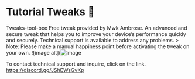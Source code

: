# Tutorial Tweaks 🚀
 Tweaks-tool-box
 Free tweak provided by Mwk Ambrose. An advanced and secure tweak that helps you to improve your device’s performance quickly and securely. Technical support is available to address any problems. > Note: Please make a manual happiness point before activating the tweak on your own.
![image alt](![image](https://github.com/user-attachments/assets/dff6b63e-fee1-4000-80e3-e5512ee2c1e0)

To contact technical support and inquire, click on the link.  https://discord.gg/JShEWsGvKp
